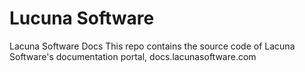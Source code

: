 # Lucuna Software

Lacuna Software Docs
This repo contains the source code of Lacuna Software's documentation portal, docs.lacunasoftware.com
